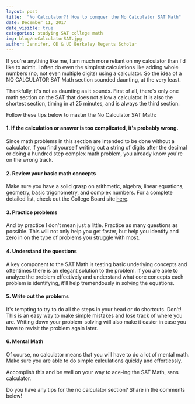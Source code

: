 ```yaml
---
layout: post
title:  "No Calculator?! How to conquer the No Calculator SAT Math"
date: December 11, 2017
date_visible: true
categories: studying SAT college math
img: blog/noCalculatorSAT.jpg
author: Jennifer, OD & UC Berkeley Regents Scholar
---
```


If you're anything like me, I am much more reliant on my calculator than I'd like to admit. I often do even the simplest calculations like adding whole numbers (no, not even multiple digits) using a calculator. So the idea of a NO CALCULATOR SAT Math section sounded daunting, at the very least.

<!--more-->

Thankfully, it's not as daunting as it sounds. First of all, there's only one math section on the SAT that does not allow a calculator. It is also the shortest section, timing in at 25 minutes, and is always the third section.

Follow these tips below to master the No Calculator SAT Math:

#### 1. If the calculation or answer is too complicated, it's probably wrong.
Since math problems in this section are intended to be done without a calculator, if you find yourself writing out a string of digits after the decimal or doing a hundred step complex math problem, you already know you're on the wrong track.

#### 2. Review your basic math concepts
Make sure you have a solid grasp on arithmetic, algebra, linear equations, geometry, basic trigonometry, and complex numbers. For a complete detailed list, check out the College Board site [here](https://collegereadiness.collegeboard.org/sat/inside-the-test/math "College Board Math Topics").

#### 3. Practice problems
And by practice I don't mean just a little. Practice as many questions as possible. This will not only help you get faster, but help you identify and zero in on the type of problems you struggle with most.

#### 4. Understand the questions
A key component to the SAT Math is testing basic underlying concepts and oftentimes there is an elegant solution to the problem. If you are able to analyze the problem effectively and understand what core concepts each problem is identifying, it'll help tremendously in solving the equations.

#### 5. Write out the problems
It's tempting to try to do all the steps in your head or do shortcuts. Don't! This is an easy way to make simple mistakes and lose track of where you are. Writing down your problem-solving will also make it easier in case you have to revisit the problem again later.

#### 6. Mental Math
Of course, no calculator means that you will have to do a lot of mental math. Make sure you are able to do simple calculations quickly and effortlessly.

Accomplish this and be well on your way to ace-ing the SAT Math, sans calculator.

Do you have any tips for the no calculator section? Share in the comments below!
